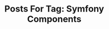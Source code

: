 ---
layout: tag
title: "Posts For Tag: Symfony Components"
tag: Symfony Components
robots: noindex
sitemap: false
---